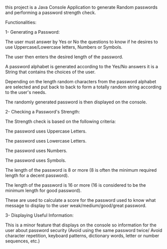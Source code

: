 this project is a Java Console Application to generate Random passwords and performing a password strength check.

Functionalities:

1- Generating a Password:

The user must answer by Yes or No the questions to know if he desires to use Uppercase/Lowercase letters, Numbers or Symbols.

The user then enters the desired length of the password.

A password alphabet is generated according to the Yes/No answers it is a String that contains the choices of the user.

Depending on the length random characters from the password alphabet are selected and put back to back to form a totally random string according to the user's needs.

The randomly generated password is then displayed on the console.

2- Checking a Password's Strength:

The Strength check is based on the following criteria:

The password uses Uppercase Letters.

The password uses Lowercase Letters.

The password uses Numbers.

The password uses Symbols.

The length of the password is 8 or more (8 is often the minimum required length for a decent password).

The length of the password is 16 or more (16 is considered to be the minimum length for good password).

These are used to calculate a score for the password used to know what message to display to the user weak/medium/good/great password.

3- Displaying Useful Information:

This is a minor feature that displays on the console so information for the user about password security (Avoid using the same password twice/ Avoid character repetition, keyboard patterns, dictionary words, letter or number sequences, etc.)
